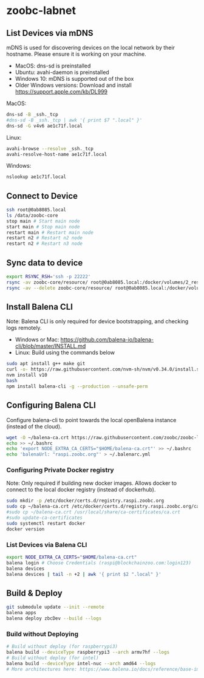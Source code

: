 # zoobc-labnet

## List Devices via mDNS
mDNS is used for discovering devices on the local network by their hostname. Please ensure it is working on your machine.

- MacOS: dns-sd is preinstalled
- Ubuntu: avahi-daemon is preinstalled
- Windows 10: mDNS is supported out of the box
- Older Windows versions: Download and install https://support.apple.com/kb/DL999

MacOS:
```sh
dns-sd -B _ssh._tcp
#dns-sd -B _ssh._tcp | awk '{ print $7 ".local" }'
dns-sd -G v4v6 ae1c71f.local
```

Linux:
```sh
avahi-browse --resolve _ssh._tcp
avahi-resolve-host-name ae1c71f.local
```

Windows:
```sh
nslookup ae1c71f.local
```
## Connect to Device
```sh
ssh root@0ab8085.local
ls /data/zoobc-core
stop main # Start main node
start main # Stop main node
restart main # Restart main node
restart n2 # Restart n2 node
restart n2 # Restart n3 node
```

## Sync data to device
```sh
export RSYNC_RSH='ssh -p 22222'
rsync -av zoobc-core/resource/ root@0ab8085.local:/docker/volumes/2_resin-data/_data/zoobc-core/
rsync -av --delete zoobc-core/resource/ root@0ab8085.local:/docker/volumes/2_resin-data/_data/zoobc-core/
```

## Install Balena CLI
Note: Balena CLI is only required for device bootstrapping, and checking logs remotely.

- Windows or Mac: https://github.com/balena-io/balena-cli/blob/master/INSTALL.md
- Linux: Build using the commands below
```sh
sudo apt install g++ make git
curl -o- https://raw.githubusercontent.com/nvm-sh/nvm/v0.34.0/install.sh | bash
nvm install v10
bash
npm install balena-cli -g --production --unsafe-perm
```

## Configuring Balena CLI
Configure balena-cli to point towards the local openBalena instance (instead of the cloud).

```sh
wget -O ~/balena-ca.crt https://raw.githubusercontent.com/zoobc/zoobc-labnet/master/balena-ca.crt
echo >> ~/.bashrc
echo 'export NODE_EXTRA_CA_CERTS="$HOME/balena-ca.crt"' >> ~/.bashrc
echo 'balenaUrl: "raspi.zoobc.org"' > ~/.balenarc.yml
```

### Configuring Private Docker registry
Note: Only required if building new docker images.
Allows docker to connect to the local docker registry (instead of dockerhub).

```sh
sudo mkdir -p /etc/docker/certs.d/registry.raspi.zoobc.org
sudo cp ~/balena-ca.crt /etc/docker/certs.d/registry.raspi.zoobc.org/ca.crt
#sudo cp ~/balena-ca.crt /usr/local/share/ca-certificates/ca.crt
#sudo update-ca-certificates
sudo systemctl restart docker
docker version
```

### List Devices via Balena CLI ###
```sh
export NODE_EXTRA_CA_CERTS="$HOME/balena-ca.crt"
balena login # Choose Credentials (raspi@blockchainzoo.com:login123)
balena devices
balena devices | tail -n +2 | awk '{ print $2 ".local" }'
```

## Build & Deploy
```sh
git submodule update --init --remote
balena apps
balena deploy zbcDev --build --logs
```

### Build without Deploying
```sh
# Build without deploy (for raspberrypi3)
balena build --deviceType raspberrypi3 --arch armv7hf --logs
# Build without deploy (for intel)
balena build --deviceType intel-nuc --arch amd64 --logs
# More architectures here: https://www.balena.io/docs/reference/base-images/devicetypes/
```

